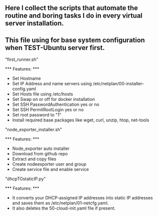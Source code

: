 ## Here I collect the scripts that automate the routine and boring tasks I do in every virtual server installation.
## This file using for base system configuration when TEST-Ubuntu server first.

"first_runner.sh"

*** Features: ***
- Set Hostname
- Set IP Address and name servers using /etc/netplan/00-installer-config.yaml
- Set Hosts file using /etc/hosts
- Set Swap on or off for docker installation
- Set SSH PasswordAuthentication yes or no
- Set SSH PermitRootLogin yes or no
- Set root password to "1"
- Install required base packages like wget, curl, unzip, htop, net-tools

"node_exporter_installer.sh"

*** Features: ***
- Node_exporter auto installer
- Download from github repo
- Extract and copy files
- Create nodeexporter user and group
- Create service file and enable service


"dhcpTOstaticIP.py"

*** Features: ***
- It converts your DHCP-assigned IP addresses into static IP addresses and saves them as /etc/netplan/01-netcfg.yaml.
- It also deletes the 50-cloud-init.yaml file if present.
